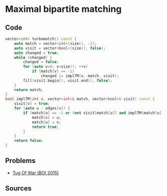 # Maximal bipartite matching

## Code

```cpp
vector<int> turbomatch() const {
	auto match = vector<int>(size(), -1);
	auto visit = vector<bool>(size(), false);
	auto changed = true;
	while (changed) {
		changed = false;
		for (auto v=0; v<size(); ++v)
			if (match[v] == -1)
				changed |= implTM(v, match, visit);
		fill(visit.begin(), visit.end(), false);
	}
	return match;
}
bool implTM(int v, vector<int>& match, vector<bool>& visit) const {
	visit[v] = true;
	for (auto u : edges[v]) {
		if (match[u] == -1 or (not visit[match[u]] and implTM(match[u], match, visit))) {
			match[v] = u;
			match[u] = v;
			return true;
		}
	}
	return false;
}
```

## Problems

- [Tug Of War (BOI 2015)](https://szkopul.edu.pl/problemset/problem/YupIvX6EbqhRJsxUZ4CpMxC6/site/?key=statement)

## Sources
